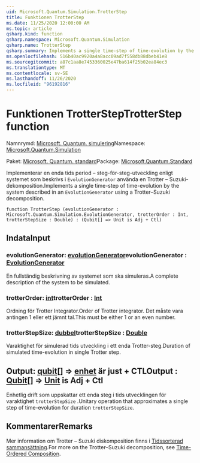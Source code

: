 ```yaml
---
uid: Microsoft.Quantum.Simulation.TrotterStep
title: Funktionen TrotterStep
ms.date: 11/25/2020 12:00:00 AM
ms.topic: article
qsharp.kind: function
qsharp.namespace: Microsoft.Quantum.Simulation
qsharp.name: TrotterStep
qsharp.summary: Implements a single time-step of time-evolution by the system described in an `EvolutionGenerator` using a Trotter–Suzuki decomposition.
ms.openlocfilehash: 516b40ac9920a4a8acc09ad7f558db88dbeb41e8
ms.sourcegitcommit: a87c1aa8e7453360025e47ba614f25b02ea84ec3
ms.translationtype: MT
ms.contentlocale: sv-SE
ms.lasthandoff: 11/26/2020
ms.locfileid: "96192816"
---
```

# <a name="trotterstep-function"></a><span data-ttu-id="86bce-102">Funktionen TrotterStep</span><span class="sxs-lookup"><span data-stu-id="86bce-102">TrotterStep function</span></span>

<span data-ttu-id="86bce-103">Namnrymd: [Microsoft. Quantum. simulering](xref:Microsoft.Quantum.Simulation)</span><span class="sxs-lookup"><span data-stu-id="86bce-103">Namespace: [Microsoft.Quantum.Simulation](xref:Microsoft.Quantum.Simulation)</span></span>

<span data-ttu-id="86bce-104">Paket: [Microsoft. Quantum. standard](https://nuget.org/packages/Microsoft.Quantum.Standard)</span><span class="sxs-lookup"><span data-stu-id="86bce-104">Package: [Microsoft.Quantum.Standard](https://nuget.org/packages/Microsoft.Quantum.Standard)</span></span>


<span data-ttu-id="86bce-105">Implementerar en enda tids period – steg-för-steg-utveckling enligt systemet som beskrivs i `EvolutionGenerator` använda en Trotter – Suzuki-dekomposition.</span><span class="sxs-lookup"><span data-stu-id="86bce-105">Implements a single time-step of time-evolution by the system described in an `EvolutionGenerator` using a Trotter–Suzuki decomposition.</span></span>

```qsharp
function TrotterStep (evolutionGenerator : Microsoft.Quantum.Simulation.EvolutionGenerator, trotterOrder : Int, trotterStepSize : Double) : (Qubit[] => Unit is Adj + Ctl)
```


## <a name="input"></a><span data-ttu-id="86bce-106">Indata</span><span class="sxs-lookup"><span data-stu-id="86bce-106">Input</span></span>

### <a name="evolutiongenerator--evolutiongenerator"></a><span data-ttu-id="86bce-107">evolutionGenerator: [evolutionGenerator](xref:Microsoft.Quantum.Simulation.EvolutionGenerator)</span><span class="sxs-lookup"><span data-stu-id="86bce-107">evolutionGenerator : [EvolutionGenerator](xref:Microsoft.Quantum.Simulation.EvolutionGenerator)</span></span>

<span data-ttu-id="86bce-108">En fullständig beskrivning av systemet som ska simuleras.</span><span class="sxs-lookup"><span data-stu-id="86bce-108">A complete description of the system to be simulated.</span></span>


### <a name="trotterorder--int"></a><span data-ttu-id="86bce-109">trotterOrder: [int](xref:microsoft.quantum.lang-ref.int)</span><span class="sxs-lookup"><span data-stu-id="86bce-109">trotterOrder : [Int](xref:microsoft.quantum.lang-ref.int)</span></span>

<span data-ttu-id="86bce-110">Ordning för Trotter Integrator.</span><span class="sxs-lookup"><span data-stu-id="86bce-110">Order of Trotter integrator.</span></span> <span data-ttu-id="86bce-111">Det måste vara antingen 1 eller ett jämnt tal.</span><span class="sxs-lookup"><span data-stu-id="86bce-111">This must be either 1 or an even number.</span></span>


### <a name="trotterstepsize--double"></a><span data-ttu-id="86bce-112">trotterStepSize: [dubbel](xref:microsoft.quantum.lang-ref.double)</span><span class="sxs-lookup"><span data-stu-id="86bce-112">trotterStepSize : [Double](xref:microsoft.quantum.lang-ref.double)</span></span>

<span data-ttu-id="86bce-113">Varaktighet för simulerad tids utveckling i ett enda Trotter-steg.</span><span class="sxs-lookup"><span data-stu-id="86bce-113">Duration of simulated time-evolution in single Trotter step.</span></span>



## <a name="output--qubit--unit--is-adj--ctl"></a><span data-ttu-id="86bce-114">Output: [qubit](xref:microsoft.quantum.lang-ref.qubit)[] => [enhet](xref:microsoft.quantum.lang-ref.unit)  är just + CTL</span><span class="sxs-lookup"><span data-stu-id="86bce-114">Output : [Qubit](xref:microsoft.quantum.lang-ref.qubit)[] => [Unit](xref:microsoft.quantum.lang-ref.unit)  is Adj + Ctl</span></span>

<span data-ttu-id="86bce-115">Enhetlig drift som uppskattar ett enda steg i tids utvecklingen för varaktighet `trotterStepSize` .</span><span class="sxs-lookup"><span data-stu-id="86bce-115">Unitary operation that approximates a single step of time-evolution for duration `trotterStepSize`.</span></span>

## <a name="remarks"></a><span data-ttu-id="86bce-116">Kommentarer</span><span class="sxs-lookup"><span data-stu-id="86bce-116">Remarks</span></span>

<span data-ttu-id="86bce-117">Mer information om Trotter – Suzuki diskomposition finns i [Tidssorterad sammansättning](/quantum/libraries/control-flow#time-ordered-composition).</span><span class="sxs-lookup"><span data-stu-id="86bce-117">For more on the Trotter–Suzuki decomposition, see [Time-Ordered Composition](/quantum/libraries/control-flow#time-ordered-composition).</span></span>